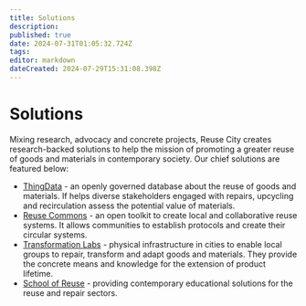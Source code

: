 ```yaml
---
title: Solutions
description: 
published: true
date: 2024-07-31T01:05:32.724Z
tags: 
editor: markdown
dateCreated: 2024-07-29T15:31:08.398Z
---
```


# Solutions

Mixing research, advocacy and concrete projects, Reuse City creates research-backed solutions to help the mission of promoting a greater reuse of goods and materials in contemporary society. Our chief solutions are featured below:

- [ThingData](/concepts/thingdata) - an openly governed database about the reuse of goods and materials. If helps diverse stakeholders engaged with repairs, upcycling and recirculation assess the potential value of materials.
- [Reuse Commons](/concepts/reuse-commons) - an open toolkit to create local and collaborative reuse systems. It allows communities to establish protocols and create their circular systems.
- [Transformation Labs](/concept/transformation-labs) - physical infrastructure in cities to enable local groups to repair, transform and adapt goods and materials. They provide the concrete means and knowledge for the extension of product lifetime.
- [School of Reuse](/concepts/school) - providing contemporary educational solutions for the reuse and repair sectors.
